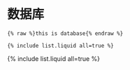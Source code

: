 
# 数据库

```
{% raw %}this is database{% endraw %}

{% include list.liquid all=true %}
```

{% include list.liquid all=true %}
